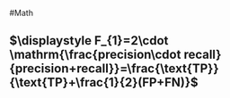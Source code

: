 #Math 
## $\displaystyle F_{1}=2\cdot  \mathrm{\frac{precision\cdot recall}{precision+recall}}=\frac{\text{TP}}{\text{TP}+\frac{1}{2}(FP+FN)}$
